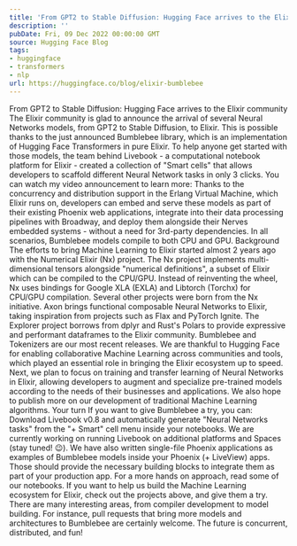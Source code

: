 ```yaml
---
title: 'From GPT2 to Stable Diffusion: Hugging Face arrives to the Elixir community'
description: ''
pubDate: Fri, 09 Dec 2022 00:00:00 GMT
source: Hugging Face Blog
tags:
- huggingface
- transformers
- nlp
url: https://huggingface.co/blog/elixir-bumblebee
---
```


From GPT2 to Stable Diffusion: Hugging Face arrives to the Elixir community
The Elixir community is glad to announce the arrival of several Neural Networks models, from GPT2 to Stable Diffusion, to Elixir. This is possible thanks to the just announced Bumblebee library, which is an implementation of Hugging Face Transformers in pure Elixir.
To help anyone get started with those models, the team behind Livebook - a computational notebook platform for Elixir - created a collection of "Smart cells" that allows developers to scaffold different Neural Network tasks in only 3 clicks. You can watch my video announcement to learn more:
Thanks to the concurrency and distribution support in the Erlang Virtual Machine, which Elixir runs on, developers can embed and serve these models as part of their existing Phoenix web applications, integrate into their data processing pipelines with Broadway, and deploy them alongside their Nerves embedded systems - without a need for 3rd-party dependencies. In all scenarios, Bumblebee models compile to both CPU and GPU.
Background
The efforts to bring Machine Learning to Elixir started almost 2 years ago with the Numerical Elixir (Nx) project. The Nx project implements multi-dimensional tensors alongside "numerical definitions", a subset of Elixir which can be compiled to the CPU/GPU. Instead of reinventing the wheel, Nx uses bindings for Google XLA (EXLA) and Libtorch (Torchx) for CPU/GPU compilation.
Several other projects were born from the Nx initiative. Axon brings functional composable Neural Networks to Elixir, taking inspiration from projects such as Flax and PyTorch Ignite. The Explorer project borrows from dplyr and Rust's Polars to provide expressive and performant dataframes to the Elixir community.
Bumblebee and Tokenizers are our most recent releases. We are thankful to Hugging Face for enabling collaborative Machine Learning across communities and tools, which played an essential role in bringing the Elixir ecosystem up to speed.
Next, we plan to focus on training and transfer learning of Neural Networks in Elixir, allowing developers to augment and specialize pre-trained models according to the needs of their businesses and applications. We also hope to publish more on our development of traditional Machine Learning algorithms.
Your turn
If you want to give Bumblebee a try, you can:
Download Livebook v0.8 and automatically generate "Neural Networks tasks" from the "+ Smart" cell menu inside your notebooks. We are currently working on running Livebook on additional platforms and Spaces (stay tuned! 😉).
We have also written single-file Phoenix applications as examples of Bumblebee models inside your Phoenix (+ LiveView) apps. Those should provide the necessary building blocks to integrate them as part of your production app.
For a more hands on approach, read some of our notebooks.
If you want to help us build the Machine Learning ecosystem for Elixir, check out the projects above, and give them a try. There are many interesting areas, from compiler development to model building. For instance, pull requests that bring more models and architectures to Bumblebee are certainly welcome. The future is concurrent, distributed, and fun!